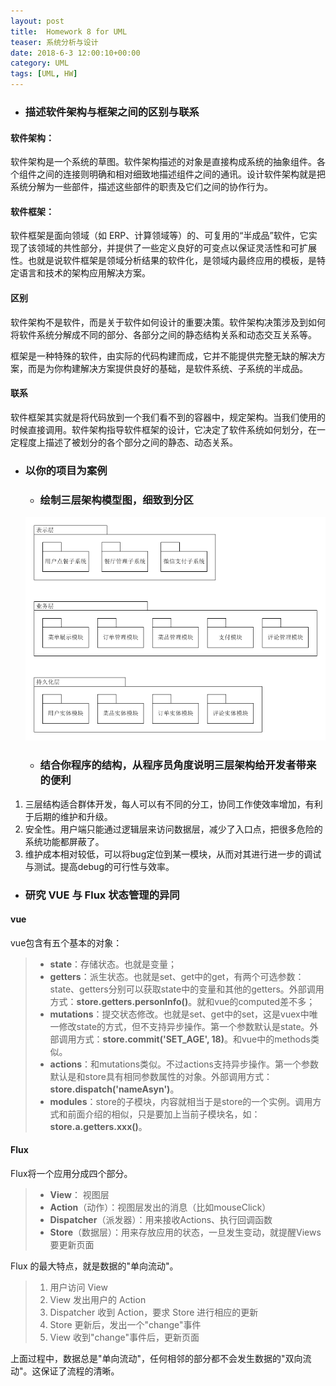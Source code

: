 ```yaml
---
layout: post
title:  Homework 8 for UML
teaser: 系统分析与设计
date: 2018-6-3 12:00:10+00:00
category: UML
tags: [UML, HW]
---
```


- ### **描述软件架构与框架之间的区别与联系**

#### 软件架构：

软件架构是一个系统的草图。软件架构描述的对象是直接构成系统的抽象组件。各个组件之间的连接则明确和相对细致地描述组件之间的通讯。设计软件架构就是把系统分解为一些部件，描述这些部件的职责及它们之间的协作行为。

#### 软件框架：

软件框架是面向领域（如 ERP、计算领域等）的、可复用的“半成品”软件，它实现了该领域的共性部分，并提供了一些定义良好的可变点以保证灵活性和可扩展性。也就是说软件框架是领域分析结果的软件化，是领域内最终应用的模板，是特定语言和技术的架构应用解决方案。

#### 区别

软件架构不是软件，而是关于软件如何设计的重要决策。软件架构决策涉及到如何将软件系统分解成不同的部分、各部分之间的静态结构关系和动态交互关系等。

框架是一种特殊的软件，由实际的代码构建而成，它并不能提供完整无缺的解决方案，而是为你构建解决方案提供良好的基础，是软件系统、子系统的半成品。

#### 联系

软件框架其实就是将代码放到一个我们看不到的容器中，规定架构。当我们使用的时候直接调用。软件架构指导软件框架的设计，它决定了软件系统如何划分，在一定程度上描述了被划分的各个部分之间的静态、动态关系。



- ### **以你的项目为案例**

  - ### **绘制三层架构模型图，细致到分区**

  ![state](..\i\HW8.png)

  - ### **结合你程序的结构，从程序员角度说明三层架构给开发者带来的便利**

1. 三层结构适合群体开发，每人可以有不同的分工，协同工作使效率增加，有利于后期的维护和升级。
2. 安全性。用户端只能通过逻辑层来访问数据层，减少了入口点，把很多危险的系统功能都屏蔽了。
3. 维护成本相对较低，可以将bug定位到某一模块，从而对其进行进一步的调试与测试。提高debug的可行性与效率。



- ### **研究 VUE 与 Flux 状态管理的异同**

#### vue

vue包含有五个基本的对象：

> - **state**：存储状态。也就是变量；
> - **getters**：派生状态。也就是set、get中的get，有两个可选参数：state、getters分别可以获取state中的变量和其他的getters。外部调用方式：**store.getters.personInfo()**。就和vue的computed差不多；
> - **mutations**：提交状态修改。也就是set、get中的set，这是vuex中唯一修改state的方式，但不支持异步操作。第一个参数默认是state。外部调用方式：**store.commit('SET_AGE', 18)**。和vue中的methods类似。
> - **actions**：和mutations类似。不过actions支持异步操作。第一个参数默认是和store具有相同参数属性的对象。外部调用方式：**store.dispatch('nameAsyn')**。
> - **modules**：store的子模块，内容就相当于是store的一个实例。调用方式和前面介绍的相似，只是要加上当前子模块名，如：**store.a.getters.xxx()**。



#### Flux

Flux将一个应用分成四个部分。

> - **View**： 视图层
> - **Action**（动作）：视图层发出的消息（比如mouseClick）
> - **Dispatcher**（派发器）：用来接收Actions、执行回调函数
> - **Store**（数据层）：用来存放应用的状态，一旦发生变动，就提醒Views要更新页面

Flux 的最大特点，就是数据的"单向流动"。

> 1. 用户访问 View
> 2. View 发出用户的 Action
> 3. Dispatcher 收到 Action，要求 Store 进行相应的更新
> 4. Store 更新后，发出一个"change"事件
> 5. View 收到"change"事件后，更新页面

上面过程中，数据总是"单向流动"，任何相邻的部分都不会发生数据的"双向流动"。这保证了流程的清晰。

